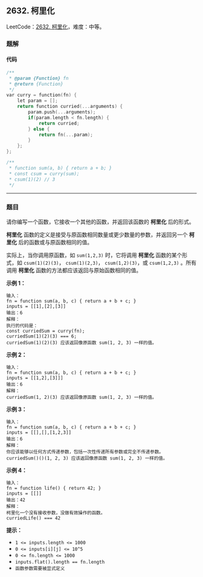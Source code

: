 ## 2632. 柯里化

LeetCode：[2632. 柯里化](https://leetcode.cn/problems/curry/)，难度：中等。

### 题解

#### 代码

```c++
/**
 * @param {Function} fn
 * @return {Function}
 */
var curry = function(fn) {
    let param = [];
    return function curried(...arguments) {
        param.push(...arguments);
        if(param.length < fn.length) {
            return curried;
        } else {
            return fn(...param);
        }
    };
};

/**
 * function sum(a, b) { return a + b; }
 * const csum = curry(sum);
 * csum(1)(2) // 3
 */
```



---



### 题目

请你编写一个函数，它接收一个其他的函数，并返回该函数的 **柯里化** 后的形式。

**柯里化** 函数的定义是接受与原函数相同数量或更少数量的参数，并返回另一个 **柯里化** 后的函数或与原函数相同的值。

实际上，当你调用原函数，如 `sum(1,2,3)` 时，它将调用 **柯里化** 函数的某个形式，如 `csum(1)(2)(3)`， `csum(1)(2,3)`， `csum(1,2)(3)`，或 `csum(1,2,3)` 。所有调用 **柯里化** 函数的方法都应该返回与原始函数相同的值。

 

**示例 1：**

```
输入：
fn = function sum(a, b, c) { return a + b + c; }
inputs = [[1],[2],[3]]
输出：6
解释：
执行的代码是：
const curriedSum = curry(fn);
curriedSum(1)(2)(3) === 6;
curriedSum(1)(2)(3) 应该返回像原函数 sum(1, 2, 3) 一样的值。
```

**示例 2：**

```
输入：
fn = function sum(a, b, c) { return a + b + c; }
inputs = [[1,2],[3]]]
输出：6
解释：
curriedSum(1, 2)(3) 应该返回像原函数 sum(1, 2, 3) 一样的值。
```

**示例 3：**

```
输入：
fn = function sum(a, b, c) { return a + b + c; }
inputs = [[],[],[1,2,3]]
输出：6
解释：
你应该能够以任何方式传递参数，包括一次性传递所有参数或完全不传递参数。
curriedSum()()(1, 2, 3) 应该返回像原函数 sum(1, 2, 3) 一样的值。
```

**示例 4：**

```
输入：
fn = function life() { return 42; }
inputs = [[]]
输出：42
解释：
柯里化一个没有接收参数，没做有效操作的函数。
curriedLife() === 42
```

 

**提示：**

- `1 <= inputs.length <= 1000`
- `0 <= inputs[i][j] <= 10^5`
- `0 <= fn.length <= 1000`
- `inputs.flat().length == fn.length`
- `函数参数需要被显式定义`


